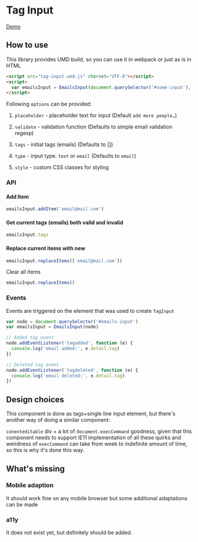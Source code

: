 # Tag Input

[Demo](https://arusanov.github.io/tag-input/)

## How to use

This library provides UMD build, so you can use it in webpack or just as is in HTML

```html
<script src="tag-input.umd.js" charset="UTF-8"></script>
<script>
  var emailsInput = EmailsInput(document.querySelector('#some-input'), options)
</script>
```

Following `options` can be provided:

1. `placeholder` - placeholder text for input (Default `add more people…`)

2. `validate` - validation function (Defaults to simple email validation regexp)

3. `tags` - initial tags (emails) (Defaults to [])

4. `type` - input type. `text` or `email` (Defaults to `email`)

5. `style` - custom CSS classes for styling

### API

#### Add Item

```js
emailsInput.addItem('email@mail.com')
```

#### Get current tags (emails) both valid and invalid

```js
emailsInput.tags
```

#### Replace current items with new

```js
emailsInput.replaceItems(['email@mail.com'])
```

Clear all items

```js
emailsInput.replaceItems()
```

### Events

Events are triggered on the element that was used to create `TagInput`

```js
var node = document.querySelector('#emails-input')
var emailsInput = EmailsInput(node)

// Added tag event
node.addEventListener('tagadded', function (e) {
  console.log('email added:', e.detail.tag)
})

// Deleted tag event
node.addEventListener('tagdeleted', function (e) {
  console.log('email deleted:', e.detail.tag)
})
```

## Design choices

This component is done as tags+single line input element,
but there's another way of doing a similar component:

`conenteditable` div + a lot of `document.execCommand` goodness,
given that this component needs to support IE11 implementation of
all these quirks and weirdness of `execCommand` can take from week to indefinite amount of time,
so this is why it's done this way.

## What's missing

### Mobile adaption

It should work fine on any mobile browser but some additional adaptations can be made

### a11y

It does not exist yet, but definitely should be added.


